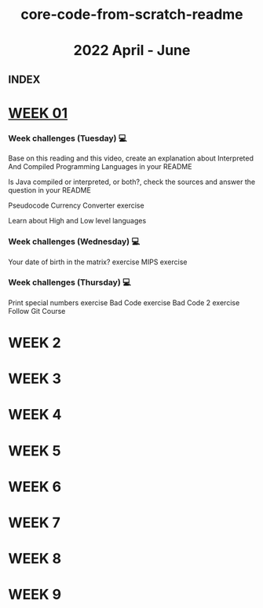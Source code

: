 
<h1 align="center">core-code-from-scratch-readme</h1>
<h1 align="center">2022 April - June</h1>
  
<h2>INDEX</h2>

# [WEEK 01]([#WEEK-01](https://github.com/cassanogt/core-code-from-scratch-readme/tree/main/Week%2001))

### Week challenges (Tuesday) 💻

  Base on this reading and this video, create an explanation about Interpreted And Compiled Programming Languages in your README

  Is Java compiled or interpreted, or both?, check the sources and answer the question in your README

  Pseudocode Currency Converter exercise

  Learn about High and Low level languages

### Week challenges (Wednesday) 💻

  Your date of birth in the matrix? exercise
  MIPS exercise

### Week challenges (Thursday) 💻

  Print special numbers exercise
  Bad Code exercise
  Bad Code 2 exercise
  Follow Git Course

# WEEK 2





# WEEK 3




# WEEK 4




# WEEK 5




# WEEK 6




# WEEK 7




# WEEK 8




# WEEK 9





